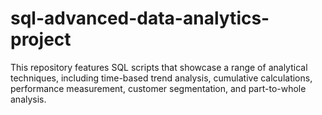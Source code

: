 # sql-advanced-data-analytics-project
This repository features SQL scripts that showcase a range of analytical techniques, including time-based trend analysis, cumulative calculations, performance measurement, customer segmentation, and part-to-whole analysis.
